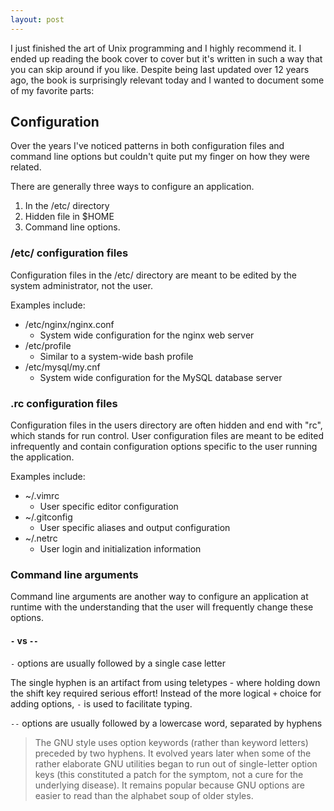 ```yaml
---
layout: post
---
```


I just finished the art of Unix programming and I highly recommend it. I ended up reading the book cover to cover but it's written in such a way that you can skip around if you like. Despite being last updated over 12 years ago, the book is surprisingly relevant today and I wanted to document some of my favorite parts: 

## Configuration

Over the years I've noticed patterns in both configuration files and command line options but couldn't quite put my finger on how they were related. 

There are generally three ways to configure an application. 

1. In the /etc/ directory
2. Hidden file in $HOME
3. Command line options. 

### /etc/ configuration files

Configuration files in the /etc/ directory are meant to be edited by the system administrator, not the user. 

Examples include:

- /etc/nginx/nginx.conf
  - System wide configuration for the nginx web server
- /etc/profile
  - Similar to a system-wide bash profile
- /etc/mysql/my.cnf
  - System wide configuration for the MySQL database server

### .rc configuration files

Configuration files in the users directory are often hidden and end with "rc", which stands for run control. User configuration files are meant to be edited infrequently and contain configuration options specific to the user running the application. 

Examples include:

- ~/.vimrc
  - User specific editor configuration
- ~/.gitconfig
  - User specific aliases and output configuration
- ~/.netrc
  - User login and initialization information

### Command line arguments

Command line arguments are another way to configure an application at runtime with the understanding that the user will frequently change these options. 

#### `-` vs `--`

`-` options are usually followed by a single case letter

The single hyphen is an artifact from using teletypes - where holding down the shift key required serious effort! Instead of the more logical `+` choice for adding options, `-` is used to facilitate typing.

`--` options are usually followed by a lowercase word, separated by hyphens

>The GNU style uses option keywords (rather than keyword letters) preceded by two hyphens. It evolved years later when some of the rather elaborate GNU utilities began to run out of single-letter option keys (this constituted a patch for the symptom, not a cure for the underlying disease). It remains popular because GNU options are easier to read than the alphabet soup of older styles.

